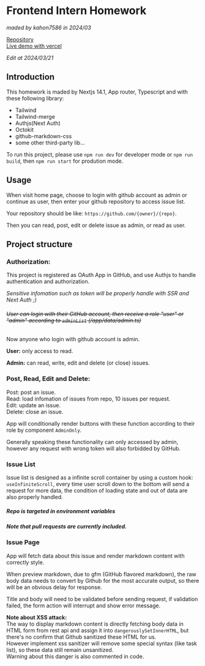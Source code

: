 <!-- ctrl + shift + v to preview -->
<!-- ctrl + k, then press v to split -->

# Frontend Intern Homework

_maded by kahon7586 in 2024/03_

[Repository](https://github.com/kahon7586/dcard-git-oauth)  
[Live demo with vercel](https://dcard-git-oauth.vercel.app/)

_Edit at 2024/03/21_

## Introduction

This homework is maded by Nextjs 14.1, App router, Typescript and with these following library:

- Tailwind
- Tailwind-merge
- Authjs(Next Auth)
- Octokit
- github-markdown-css
- some other third-party lib...

To run this project, please use `npm run dev` for developer mode or `npm run build`, then `npm run start` for prodution mode.

## Usage

When visit home page, choose to login with github account as admin or continue as user, then enter your github repository to access issue list.

Your repository should be like: `https://github.com/{owner}/{repo}`.

Then you can read, post, edit or delete issue as admin, or read as user.

## Project structure

### Authorization:

This project is registered as OAuth App in GitHub, and use Authjs to handle authentication and authorization.

_Sensitive infomation such as token will be properly handle with SSR and Next Auth ;)_

###### ~~User can login with their GitHub account, then receive a role "user" or "admin" according to `adminList` (/app/data/admin.ts)~~

Now anyone who login with github account is admin.

**User:** only access to read.

**Admin:** can read, write, edit and delete (or close) issues.

### Post, Read, Edit and Delete:

Post: post an issue.  
Read: load infomation of issues from repo, 10 issues per request.  
Edit: update an issue.  
Delete: close an issue.

App will conditionally render buttons with these function according to their role by component `AdminOnly`.

Generally speaking these functionality can only accessed by admin, however any request with wrong token will also forbidded by GitHub.

### Issue List

Issue list is designed as a infinite scroll container by using a custom hook: `useInfiniteScroll`, every time user scroll down to the bottom will send a request for more data, the condition of loading state and out of data are also properly handled.

##### _Repo is targeted in environment variables_

##### Note that pull requests are currently included.

### Issue Page

App will fetch data about this issue and render markdown content with correctly style.

When preview markdown, due to gfm (GitHub flavored markdown), the raw body data needs to convert by Github for the most accurate output, so there will be an obvious delay for response.

Title and body will need to be validated before sending request, if validation failed, the form action will interrupt and show error message.

**Note about XSS attack:**  
The way to display markdown content is directly fetching body data in HTML form from rest api and assign it into `dangerouslySetInnerHTML`, but there's no confirm that Github sanitized these HTML for us.  
However implement xss sanitizer will remove some special syntax (like task list), so these data still remain unsanitized.  
Warning about this danger is also commented in code.
